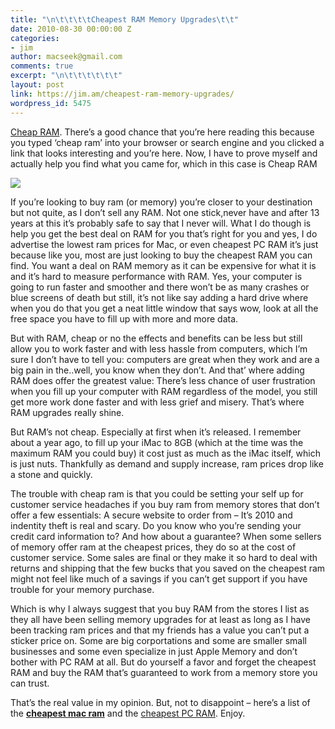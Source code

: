 ```yaml
---
title: "\n\t\t\t\tCheapest RAM Memory Upgrades\t\t"
date: 2010-08-30 00:00:00 Z
categories:
- jim
author: macseek@gmail.com
comments: true
excerpt: "\n\t\t\t\t\t\t"
layout: post
link: https://jim.am/cheapest-ram-memory-upgrades/
wordpress_id: 5475
---
```


[Cheap RAM](http://www.jim.am). There’s a good chance that you’re here reading this because you typed ‘cheap ram’ into your browser or search engine and you clicked a link that looks interesting and you’re here. Now, I have to prove myself and actually help you find what you came for, which in this case is Cheap RAM




[![](http://www.jim.am/wp-content/uploads/2010/08/memorylady2.jpg)](http://amzn.to/2oA2gjC)




If you’re looking to buy ram (or memory) you’re closer to your destination but not quite, as I don’t sell any RAM. Not one stick,never have and after 13 years at this it’s probably safe to say that I never will. What I do though is help you get the best deal on RAM for you that’s right for you and yes, I do advertise the lowest ram prices for Mac, or even cheapest PC RAM it’s just because like you, most are just looking to buy the cheapest RAM you can find. You want a deal on RAM memory as it can be expensive for what it is and it’s hard to measure performance with RAM. Yes, your computer is going to run faster and smoother and there won’t be as many crashes or blue screens of death but still, it’s not like say adding a hard drive where when you do that you get a neat little window that says wow, look at all the free space you have to fill up with more and more data.




But with RAM, cheap or no the effects and benefits can be less but still allow you to work faster and with less hassle from computers, which I’m sure I don’t have to tell you: computers are great when they work and are a big pain in the..well, you know when they don’t. And that’ where adding RAM does offer the greatest value: There’s less chance of user frustration when you fill up your computer with RAM regardless of the model, you still get more work done faster and with less grief and misery. That’s where RAM upgrades really shine.




But RAM’s not cheap. Especially at first when it’s released. I remember about a year ago, to fill up your iMac to 8GB (which at the time was the maximum RAM you could buy) it cost just as much as the iMac itself, which is just nuts. Thankfully as demand and supply increase, ram prices drop like a stone and quickly.




The trouble with cheap ram is that you could be setting your self up for customer service headaches if you buy ram from memory stores that don’t offer a few essentials: A secure website to order from – It’s 2010 and indentity theft is real and scary. Do you know who you’re sending your credit card information to? And how about a guarantee? When some sellers of memory offer ram at the cheapest prices, they do so at the cost of customer service. Some sales are final or they make it so hard to deal with returns and shipping that the few bucks that you saved on the cheapest ram might not feel like much of a savings if you can’t get support if you have trouble for your memory purchase.




Which is why I always suggest that you buy RAM from the stores I list as they all have been selling memory upgrades for at least as long as I have been tracking ram prices and that my friends has a value you can’t put a sticker price on. Some are big corportations and some are smaller small businesses and some even specialize in just Apple Memory and don’t bother with PC RAM at all. But do yourself a favor and forget the cheapest RAM and buy the RAM that’s guaranteed to work from a memory store you can trust.




That’s the real value in my opinion. But, not to disappoint – here’s a list of the **[cheapest mac ram](http://www.jim.am/#lowest)** and the [cheapest PC RAM](http://www.jim.am/pc/index.php#lowest). Enjoy.


		
